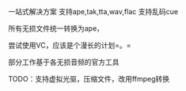 一站式解决方案
支持ape,tak,tta,wav,flac
支持乱码cue

所有无损文件统一转换为ape，

尝试使用VC，应该是个漫长的计划=。=

部分工作基于各无损音频的官方工具

TODO：支持虚拟光驱，压缩文件，改用ffmpeg转换
